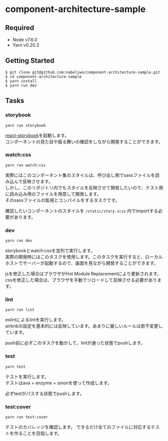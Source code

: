 # component-architecture-sample

## Required

* Node v7.6.0
* Yarn v0.20.3

## Getting Started

```
$ git clone git@github.com:nabeliwo/component-architecture-sample.git
$ cd component-architecture-sample
$ yarn install
$ yarn run dev
```

## Tasks

### storybook

```
yarn run storybook
```

[react-storybook](https://github.com/storybooks/react-storybook)を起動します。  
コンポーネントの見た目や振る舞いの確認をしながら開発することができます。

### watch:css

```
yarn run watch:css
```

実際にはこのコンポーネント集のスタイルは、呼び出し側でsassファイルを読み込んで反映させます。  
しかし、このリポジトリ内でもスタイルを反映させて開発したいので、テスト用に読み込み用のファイルを用意して開発します。  
そのsassファイルの監視とコンパイルをするタスクです。  

確認したいコンポーネントのスタイルを `/static/story.scss` 内でimportする必要があります。

### dev

```
yarn run dev
```

storybookとwatch:cssを並列で実行します。  
実際の開発時にはこのタスクを使用します。このタスクを実行すると、ローカルホストでサーバーが起動するので、画面を見ながら開発することができます。

jsを修正した場合はブラウザがHot Module Replacementにより更新されます。cssを修正した場合は、ブラウザを手動でリロードして反映させる必要があります。

### lint

```
yarn run lint
```

eslintによるlintを実行します。  
airbnbの設定を基本的には反映しています。あまりに厳しいルールは若干変更しています。

push前に必ずこのタスクを動かして、lintが通った状態でpushします。

### test

```
yarn test
```

テストを実行します。  
テストはava + enzyme + sinonを使って作成します。

必ずtestがパスする状態でpushします。

### test:cover

```
yarn run test:cover
```

テストのカバレッジを確認します。
できるだけ全てのファイルに対応するテストを作ることを目指します。
